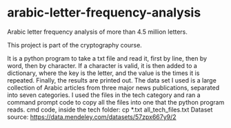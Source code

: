 # arabic-letter-frequency-analysis
Arabic letter frequency analysis of more than 4.5 million letters.

This project is part of the cryptography course.

It is a python program to take a txt file and read it, first by line, then by word, then by character. If a character is valid, it is then added to a dictionary,
where the key is the letter, and the value is the times it is repeated. Finally, the results are printed out.
The data set I used is a large collection of Arabic articles from three major news publications, separated into seven categories.
I used the files in the tech category and ran a command prompt code to copy all the files into one that the python program reads.
cmd code, inside the tech folder: cp *.txt all_tech_files.txt
Dataset source: https://data.mendeley.com/datasets/57zpx667y9/2
